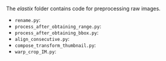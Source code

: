 The *elastix* folder contains code for preprocessing raw images.

- `rename.py`:
- `process_after_obtaining_range.py`:
- `process_after_obtaining_bbox.py`:
- `align_consecutive.py`:
- `compose_transform_thumbnail.py`:
- `warp_crop_IM.py`:
